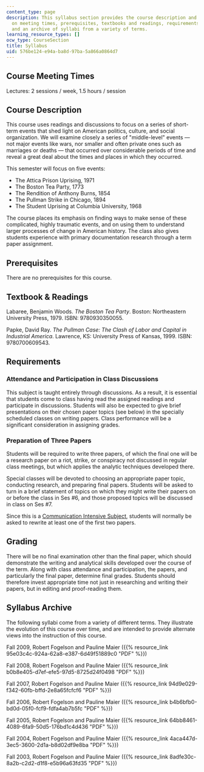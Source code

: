 ```yaml
---
content_type: page
description: This syllabus section provides the course description and information
  on meeting times, prerequisites, textbooks and readings, requirements, grading,
  and an archive of syllabi from a variety of terms.
learning_resource_types: []
ocw_type: CourseSection
title: Syllabus
uid: 576be124-e94a-ba8d-97ba-5a866a0864d7
---
```


Course Meeting Times
--------------------

Lectures: 2 sessions / week, 1.5 hours / session

Course Description
------------------

This course uses readings and discussions to focus on a series of short-term events that shed light on American politics, culture, and social organization. We will examine closely a series of "middle-level" events — not major events like wars, nor smaller and often private ones such as marriages or deaths — that occurred over considerable periods of time and reveal a great deal about the times and places in which they occurred.

This semester will focus on five events:

*   The Attica Prison Uprising, 1971
*   The Boston Tea Party, 1773
*   The Rendition of Anthony Burns, 1854
*   The Pullman Strike in Chicago, 1894
*   The Student Uprising at Columbia University, 1968

The course places its emphasis on finding ways to make sense of these complicated, highly traumatic events, and on using them to understand larger processes of change in American history. The class also gives students experience with primary documentation research through a term paper assignment.

Prerequisites
-------------

There are no prerequisites for this course.

Textbook & Readings
-------------------

Labaree, Benjamin Woods. _The Boston Tea Party_. Boston: Northeastern University Press, 1979. ISBN: 9780930350055.

Papke, David Ray. _The Pullman Case: The Clash of Labor and Capital in Industrial America_. Lawrence, KS: University Press of Kansas, 1999. ISBN: 9780700609543.

Requirements
------------

### Attendance and Participation in Class Discussions

This subject is taught entirely through discussions. As a result, it is essential that students come to class having read the assigned readings and participate in discussions. Students will also be expected to give brief presentations on their chosen paper topics (see below) in the specially scheduled classes on writing papers. Class performance will be a significant consideration in assigning grades.

### Preparation of Three Papers

Students will be required to write three papers, of which the final one will be a research paper on a riot, strike, or conspiracy not discussed in regular class meetings, but which applies the analytic techniques developed there.

Special classes will be devoted to choosing an appropriate paper topic, conducting research, and preparing final papers. Students will be asked to turn in a brief statement of topics on which they might write their papers on or before the class in Ses #6, and those proposed topics will be discussed in class on Ses #7.

Since this is a [Communication Intensive Subject](http://web.mit.edu/commreq/), students will normally be asked to rewrite at least one of the first two papers.

Grading
-------

There will be no final examination other than the final paper, which should demonstrate the writing and analytical skills developed over the course of the term. Along with class attendance and participation, the papers, and particularly the final paper, determine final grades. Students should therefore invest appropriate time not just in researching and writing their papers, but in editing and proof-reading them.

Syllabus Archive
----------------

The following syllabi come from a variety of different terms. They illustrate the evolution of this course over time, and are intended to provide alternate views into the instruction of this course.

Fall 2009, Robert Fogelson and Pauline Maier ({{% resource_link 95e03c4c-924a-62a8-e387-6d49f51889c0 "PDF" %}})

Fall 2008, Robert Fogelson and Pauline Maier ({{% resource_link b0b8e405-d7ef-efe5-97d5-8725d24f0498 "PDF" %}})

Fall 2007, Robert Fogelson and Pauline Maier ({{% resource_link 94d9e029-f342-60fb-bffd-2e8a65fcfcf6 "PDF" %}})

Fall 2006, Robert Fogelson and Pauline Maier ({{% resource_link b4b6bfb0-bd0d-05f0-fcf9-fdfa4ab7b5fc "PDF" %}})

Fall 2005, Robert Fogelson and Pauline Maier ({{% resource_link 64bb8461-4089-6fa9-50d5-176bd1c4d436 "PDF" %}})

Fall 2004, Robert Fogelson and Pauline Maier ({{% resource_link 4aca447d-3ec5-3600-2d1a-b8d02df9e8ba "PDF" %}})

Fall 2003, Robert Fogelson and Pauline Maier ({{% resource_link 8adfe30c-8a2b-c2d2-d1f8-e5b96a63fd35 "PDF" %}})